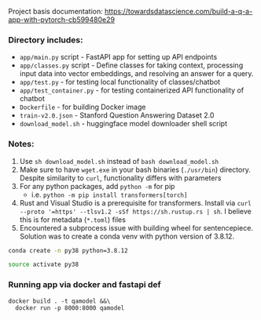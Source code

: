 Project basis documentation: https://towardsdatascience.com/build-a-q-a-app-with-pytorch-cb599480e29

### Directory includes:
- `app/main.py` script - FastAPI app for setting up API endpoints
- `app/classes.py` script - Define classes for taking context, processing input data into vector
   embeddings, and resolving an answer for a query.
- `app/test.py` - for testing local functionality of classes/chatbot
- `app/test_container.py` - for testing containerized API functionality of chatbot
- `Dockerfile` - for building Docker image
- `train-v2.0.json` - Stanford Question Answering Dataset 2.0
- `download_model.sh` - huggingface model downloader shell script

### Notes:

1. Use `sh download_model.sh` instead of `bash download_model.sh`
2. Make sure to have `wget.exe` in your bash binaries (`./usr/bin`) directory. Despite similarity to `curl`, functionality differs with parameters
3. For any python packages, add `python -m` for pip
    - i.e. `python -m pip install transformers[torch]`
4. Rust and Visual Studio is a prerequisite for transformers. Install via `curl --proto '=https' --tlsv1.2 -sSf https://sh.rustup.rs | sh`. I believe this is for metadata (`*.toml`) files
5. Encountered a subprocess issue with building wheel for sentencepiece. Solution was to create a conda venv with python
version of 3.8.12. 
```bash
conda create -n py38 python=3.8.12

source activate py38
```

### Running app via docker and fastapi def
```commandline
docker build . -t qamodel &&\
  docker run -p 8000:8000 qamodel
```